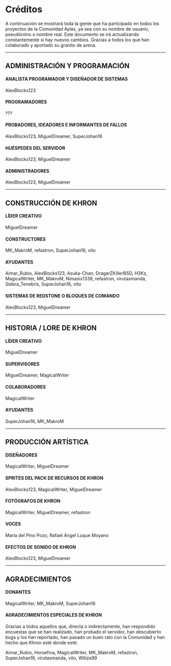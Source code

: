 # Créditos

A continuación se mostrará toda la gente que ha participado en todos los proyectos de la Comunidad Aylas, ya sea con su nombre de usuario, pseudónimo o nombre real. Este documento se irá actualizando constantemente si hay nuevos cambios. Gracias a todos los que han colaborado y aportado su granito de arena.

- - -

## ADMINISTRACIÓN Y PROGRAMACIÓN

#### ANALISTA PROGRAMADOR Y DISEÑADOR DE SISTEMAS

AlexBlocks123

#### PROGRAMADORES

???

#### PROBADORES, IDEADORES E INFORMANTES DE FALLOS

AlexBlocks123, MiguelDreamer, SuperJohan16

#### HUÉSPEDES DEL SERVIDOR

AlexBlocks123, MiguelDreamer

#### ADMINISTRADORES

AlexBlocks123, MiguelDreamer

- - -

## CONSTRUCCIÓN DE KHRON

#### LÍDER CREATIVO

MiguelDreamer

#### CONSTRUCTORES

MK_MakroM, refastron, SuperJohan16, vito

#### AYUDANTES

Aimar_Rubio, AlexBlocks123, Asuka-Chan, DragarZKillerBSD, H3Kz, MagicalWriter, MK_MakroM, Nimasix1339, refastron, virutasmanda, Sidera_Tenebris, SuperJohan16, vito

#### SISTEMAS DE REDSTONE O BLOQUES DE COMANDO

AlexBlocks123, MiguelDreamer

- - -

## HISTORIA / LORE DE KHRON

#### LÍDER CREATIVO

MiguelDreamer

#### SUPERVISORES

MiguelDreamer, MagicalWriter

#### COLABORADORES

MagicalWriter

#### AYUDANTES

SuperJohan16, MK_MakroM

- - -

## PRODUCCIÓN ARTÍSTICA

#### DISEÑADORES

MagicalWriter, MiguelDreamer

#### SPRITES DEL PACK DE RECURSOS DE KHRON

AlexBlocks123, MagicalWriter, MiguelDreamer

#### FOTÓGRAFOS DE KHRON

MagicalWriter, MiguelDreamer, refastron

#### VOCES

María del Pino Pozo, Rafael Ángel Luque Moyano

#### EFECTOS DE SONIDO DE KHRON

AlexBlocks123, MiguelDreamer

- - -

## AGRADECIMIENTOS

#### DONANTES

MagicalWriter, MK_MakroM, SuperJohan16

#### AGRADECIMIENTOS ESPECIALES DE KHRON

Gracias a todos aquellos que, directa o indirectamente, han respondido encuestas que se han realizado, han probado el servidor, han descubierto bugs y los han reportado, han pasado un buen rato con la Comunidad y han hecho que Khron esté donde esté:

Aimar_Rubio, Horsefina, MagicalWriter, MK_MakroM, refastron, SuperJohan16, virutasmanda, vito, Witiza99
